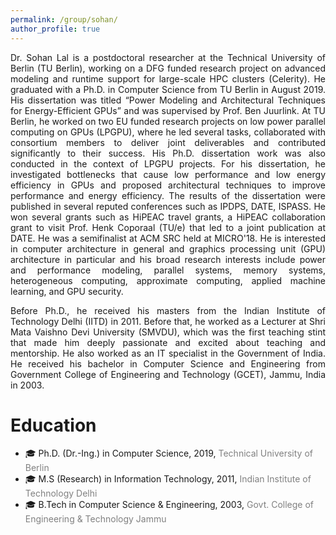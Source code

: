 ```yaml
---
permalink: /group/sohan/
author_profile: true
---
```


<p align="justify">
Dr. Sohan Lal is a postdoctoral researcher at the <a href="https://www.tu.berlin/en/" style="text-decoration:none">Technical University of Berlin</a> (TU Berlin), working on a DFG funded research project on advanced modeling and runtime support for large-scale HPC clusters <a href="https://celerity.github.io/" style="text-decoration:none">(Celerity)</a>. He graduated with a Ph.D. in Computer Science from TU Berlin in August 2019. His dissertation was titled “Power Modeling and Architectural Techniques for Energy-Efficient GPUs” and was supervised by Prof. Ben Juurlink. At TU Berlin, he worked on two EU funded research projects on <a href="http://lpgpu.org/wp/" style="text-decoration:none">low power parallel computing on GPUs</a> (LPGPU), where he led several tasks, collaborated with consortium members to deliver joint deliverables and contributed significantly to their success. His Ph.D. dissertation work was also conducted in the context of LPGPU projects. For his dissertation, he investigated bottlenecks that cause low performance and low energy efficiency in GPUs and proposed architectural techniques to improve performance and energy efficiency. The results of the dissertation were published in several reputed conferences such as IPDPS, DATE, ISPASS. He won several grants such as HiPEAC travel grants, a HiPEAC collaboration grant to visit Prof. Henk Coporaal (TU/e) that led to a joint publication at DATE. He was a semifinalist at ACM SRC held at MICRO'18. He is interested in computer architecture in general and graphics processing unit (GPU) architecture in particular and his broad research interests include power and performance modeling, parallel systems, memory systems, heterogeneous computing, approximate computing, applied machine learning, and GPU security.
</p>

<p align="justify">
Before Ph.D., he received his masters from the <a href="https://home.iitd.ac.in/" style="text-decoration:none">Indian Institute of Technology Delhi</a> (IITD) in 2011. Before that, he worked as a Lecturer at <a href="https://www.smvdu.ac.in/" style="text-decoration:none">Shri Mata Vaishno Devi University</a> (SMVDU), which was the first teaching stint that made him deeply passionate and excited about teaching and mentorship. He also worked as an IT specialist in the Government of India. He received his bachelor in Computer Science and Engineering from <a href="http://gcetjammu.org.in/" style="text-decoration:none">Government College of Engineering and Technology</a> (GCET), Jammu, India in 2003.
</p>


Education
========
* &#127891; Ph.D. (Dr.-Ing.) in Computer Science, 2019, <span style="color:grey">Technical University of Berlin</span>
* &#127891; M.S (Research) in Information Technology, 2011, <span style="color:grey">Indian Institute of Technology Delhi</span>
* &#127891; B.Tech in Computer Science & Engineering, 2003, <span style="color:grey">Govt. College of Engineering & Technology Jammu</span>

<!---<span style="color:red;font-size:10px;">This is Red</span>
 <span style="color:red;font-size:6px;">This is Red</span>
--->
